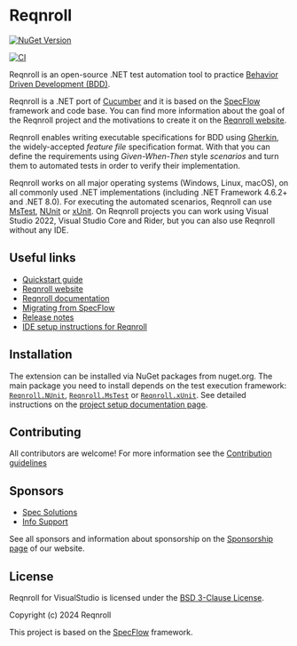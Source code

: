 # Reqnroll

[![NuGet Version](https://img.shields.io/nuget/v/Reqnroll)](https://www.nuget.org/packages/Reqnroll)

[![CI](https://github.com/reqnroll/Reqnroll/actions/workflows/ci.yml/badge.svg)](https://github.com/reqnroll/Reqnroll/actions/workflows/ci.yml)

Reqnroll is an open-source .NET test automation tool to practice [Behavior Driven Development (BDD)](https://cucumber.io/docs/bdd/).

Reqnroll is a .NET port of [Cucumber](https://cucumber.io/) and it is based on the [SpecFlow](https://www.specflow.org/) framework and code base. You can find more information about the goal of the Reqnroll project and the motivations to create it on the [Reqnroll website](https://reqnroll.net/).

Reqnroll enables writing executable specifications for BDD using [Gherkin](https://cucumber.io/docs/gherkin/), the widely-accepted *feature file* specification format. With that you can define the requirements using *Given-When-Then* style *scenarios* and turn them to automated tests in order to verify their implementation.

Reqnroll works on all major operating systems (Windows, Linux, macOS), on all commonly used .NET implementations (including .NET Framework 4.6.2+ and .NET 8.0). For executing the automated scenarios, Reqnroll can use [MsTest](https://learn.microsoft.com/en-us/dotnet/core/testing/unit-testing-with-mstest), [NUnit](https://nunit.org/) or [xUnit](https://xunit.net/). On Reqnroll projects you can work using Visual Studio 2022, Visual Studio Core and Rider, but you can also use Reqnroll without any IDE.

## Useful links

* [Quickstart guide](https://go.reqnroll.net/quickstart)
* [Reqnroll website](https://reqnroll.net/)
* [Reqnroll documentation](https://docs.reqnroll.net/)
* [Migrating from SpecFlow](https://docs.reqnroll.net/latest/guides/migrating-from-specflow.html)
* [Release notes](https://go.reqnroll.net/release-notes)
* [IDE setup instructions for Reqnroll](https://go.reqnroll.net/doc-setup-ide)

## Installation

The extension can be installed via NuGet packages from nuget.org. The main package you need to install depends on the test execution framework: [`Reqnroll.NUnit`](https://www.nuget.org/packages/Reqnroll.NUnit), [`Reqnroll.MsTest`](https://www.nuget.org/packages/Reqnroll.MsTest) or [`Reqnroll.xUnit`](https://www.nuget.org/packages/Reqnroll.xUnit). See detailed instructions on the [project setup documentation page](https://go.reqnroll.net/doc-setup-project).

## Contributing

All contributors are welcome! For more information see the [Contribution guidelines](CONTRIBUTING.md)

## Sponsors

* [Spec Solutions](https://www.specsolutions.eu/)
* [Info Support](https://www.infosupport.com/)

See all sponsors and information about sponsorship on the [Sponsorship page](https://reqnroll.net/sponsorship) of our website.

## License

Reqnroll for VisualStudio is licensed under the [BSD 3-Clause License](LICENSE).

Copyright (c) 2024 Reqnroll

This project is based on the [SpecFlow](https://github.com/SpecFlowOSS/SpecFlow) framework.
